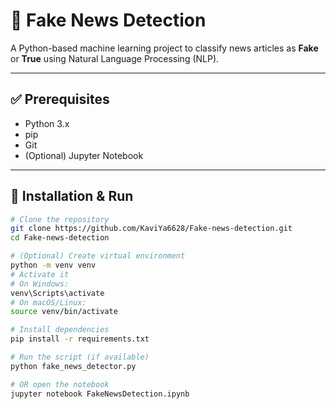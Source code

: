 # 📰 Fake News Detection

A Python-based machine learning project to classify news articles as **Fake** or **True** using Natural Language Processing (NLP).

---

## ✅ Prerequisites

- Python 3.x  
- pip  
- Git  
- (Optional) Jupyter Notebook

---

## 🚀 Installation & Run

```bash
# Clone the repository
git clone https://github.com/KaviYa6628/Fake-news-detection.git
cd Fake-news-detection

# (Optional) Create virtual environment
python -m venv venv
# Activate it
# On Windows:
venv\Scripts\activate
# On macOS/Linux:
source venv/bin/activate

# Install dependencies
pip install -r requirements.txt

# Run the script (if available)
python fake_news_detector.py

# OR open the notebook
jupyter notebook FakeNewsDetection.ipynb
